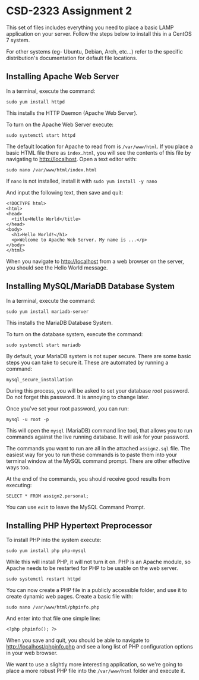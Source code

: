 # CSD-2323 Assignment 2

This set of files includes everything you need to place a basic LAMP application
on your server. Follow the steps below to install this in a CentOS 7 system.

For other systems (eg- Ubuntu, Debian, Arch, etc...) refer to the specific
distribution's documentation for default file locations.



## Installing Apache Web Server

In a terminal, execute the command:

    sudo yum install httpd

This installs the HTTP Daemon (Apache Web Server).

To turn on the Apache Web Server execute:

    sudo systemctl start httpd

The default location for Apache to read from is `/var/www/html`. If you place a
basic HTML file there as `index.html`, you will see the contents of this file
by navigating to [http://localhost](http://localhost). Open a text editor with:

    sudo nano /var/www/html/index.html

If `nano` is not installed, install it with `sudo yum install -y nano`

And input the following text, then save and quit:

    <!DOCTYPE html>
    <html>
    <head>
      <title>Hello World</title>
    </head>
    <body>
      <h1>Hello World!</h1>
      <p>Welcome to Apache Web Server. My name is ...</p>
    </body>
    </html>

When you navigate to [http://localhost](http://localhost) from a web browser
on the server, you should see the Hello World message.



## Installing MySQL/MariaDB Database System

In a terminal, execute the command:

    sudo yum install mariadb-server

This installs the MariaDB Database System.

To turn on the database system, execute the command:

    sudo systemctl start mariadb

By default, your MariaDB system is not super secure. There are some basic steps
you can take to secure it. These are automated by running a command:

    mysql_secure_installation

During this process, you will be asked to set your database *root* password. Do
not forget this password. It is annoying to change later.

Once you've set your root password, you can run:

    mysql -u root -p

This will open the `mysql` (MariaDB) command line tool, that allows you to run
commands against the live running database. It will ask for your password.

The commands you want to run are all in the attached `assign2.sql` file. The
easiest way for you to run these commands is to paste them into your terminal
window at the MySQL command prompt. There are other effective ways too.

At the end of the commands, you should receive good results from executing:

    SELECT * FROM assign2.personal;

You can use `exit` to leave the MySQL Command Prompt.



## Installing PHP Hypertext Preprocessor

To install PHP into the system execute:

    sudo yum install php php-mysql

While this will install PHP, it will not turn it on. PHP is an Apache module,
so Apache needs to be restarted for PHP to be usable on the web server.

    sudo systemctl restart httpd

You can now create a PHP file in a publicly accessible folder, and use it to
create dynamic web pages. Create a basic file with:

    sudo nano /var/www/html/phpinfo.php

And enter into that file one simple line:

    <?php phpinfo(); ?>

When you save and quit, you should be able to navigate to
[http://localhost/phpinfo.php](http://localhost/phpinfo.php) and see a long list
of PHP configuration options in your web browser.

We want to use a slightly more interesting application, so we're going to place
a more robust PHP file into the `/var/www/html` folder and execute it.
